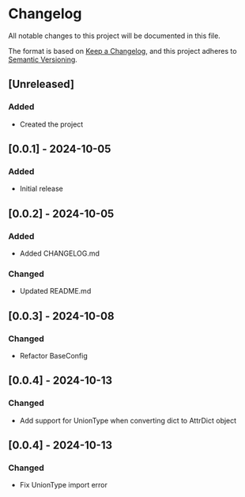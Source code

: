 # Changelog

All notable changes to this project will be documented in this file.

The format is based on [Keep a Changelog](https://keepachangelog.com/en/1.0.0/),
and this project adheres to [Semantic Versioning](https://semver.org/spec/v2.0.0.html).

## [Unreleased]

### Added
- Created the project

## [0.0.1] - 2024-10-05
### Added
- Initial release

## [0.0.2] - 2024-10-05
### Added
- Added CHANGELOG.md

### Changed
- Updated README.md

## [0.0.3] - 2024-10-08
### Changed
- Refactor BaseConfig

## [0.0.4] - 2024-10-13
### Changed
- Add support for UnionType when converting dict to AttrDict object

## [0.0.4] - 2024-10-13
### Changed
- Fix UnionType import error

<!-- future template
## [0.0.X] - YYYY-MM-DD
### Added
- 

### Changed
- 

### Deprecated
- 

### Removed
- 

### Fixed
- 

### Security
- 
-->